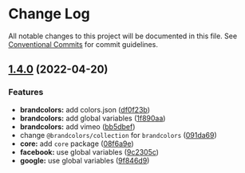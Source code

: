 # Change Log

All notable changes to this project will be documented in this file.
See [Conventional Commits](https://conventionalcommits.org) for commit guidelines.

## [1.4.0](https://github.com/allegorylabs/brandcolors/compare/v1.3.0...v1.4.0) (2022-04-20)


### Features

* **brandcolors:** add colors.json ([df0f23b](https://github.com/allegorylabs/brandcolors/commit/df0f23b7ca39dafea9ce4acc2488c0b81f6d1b0d))
* **brandcolors:** add global variables ([1f890aa](https://github.com/allegorylabs/brandcolors/commit/1f890aaea7bbfaa6f251984040ea63da7c05ec63))
* **brandcolors:** add vimeo ([bb5dbef](https://github.com/allegorylabs/brandcolors/commit/bb5dbefa7430cb607ca91f29faed7a8cb4e644af))
* change `@brandcolors/collection` for `brandcolors` ([091da69](https://github.com/allegorylabs/brandcolors/commit/091da69985e75401d73deeedc9482a6792a765e1))
* **core:** add `core` package ([08f6a9e](https://github.com/allegorylabs/brandcolors/commit/08f6a9e253c4dc839e9b898908f1f0345463e65d))
* **facebook:** use global variables ([9c2305c](https://github.com/allegorylabs/brandcolors/commit/9c2305c184e41125b0d631b8878a692ba7abf953))
* **google:** use global variables ([9f846d9](https://github.com/allegorylabs/brandcolors/commit/9f846d9d456914a32f146ea2644dcba689147a60))
